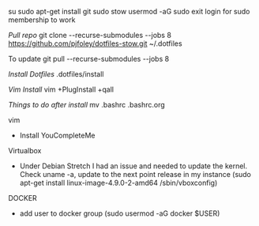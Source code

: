 su
sudo apt-get install git sudo stow
usermod -aG sudo <USERNAME TO ADD>
exit
login for sudo membership to work

*Pull repo*
git clone --recurse-submodules --jobs 8 https://github.com/pjfoley/dotfiles-stow.git ~/.dotfiles

To update git pull --recurse-submodules --jobs 8

*Install Dotfiles*
.dotfiles/install

*Vim Install*
vim +PlugInstall +qall


*Things to do after install*
mv .bashrc .bashrc.org

vim
  - Install YouCompleteMe

Virtualbox
  - Under Debian Stretch I had an issue and needed to update the kernel.  Check uname -a, update to the next point release in my instance (sudo apt-get install linux-image-4.9.0-2-amd64  /sbin/vboxconfig)

DOCKER
 - add user to docker group (sudo usermod -aG docker $USER)
